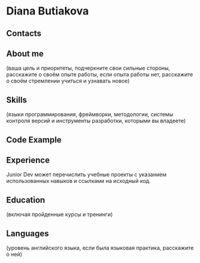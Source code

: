 # Diana Butiakova

## Contacts

## About me 
(ваша цель и приоритеты, подчеркните свои сильные стороны, расскажите о своём опыте работы, если опыта работы нет, расскажите о своём стремлении учиться и узнавать новое)

## Skills 
(языки программирования, фреймворки, методологии, системы контроля версий и инструменты разработки, которыми вы владеете)

## Code Example

## Experience
Junior Dev может перечислить учебные проекты с указанием использованных навыков и ссылками на исходный код.

## Education
(включая пройденные курсы и тренинги)

## Languages
(уровень английского языка, если была языковая практика, расскажите о ней)